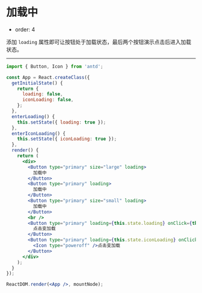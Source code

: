 # 加载中

- order: 4

添加 `loading` 属性即可让按钮处于加载状态，最后两个按钮演示点击后进入加载状态。

---

````jsx
import { Button, Icon } from 'antd';

const App = React.createClass({
  getInitialState() {
    return {
      loading: false,
      iconLoading: false,
    };
  },
  enterLoading() {
    this.setState({ loading: true });
  },
  enterIconLoading() {
    this.setState({ iconLoading: true });
  },
  render() {
    return (
      <div>
        <Button type="primary" size="large" loading>
          加载中
        </Button>
        <Button type="primary" loading>
          加载中
        </Button>
        <Button type="primary" size="small" loading>
          加载中
        </Button>
        <br />
        <Button type="primary" loading={this.state.loading} onClick={this.enterLoading}>
          点击变加载
        </Button>
        <Button type="primary" loading={this.state.iconLoading} onClick={this.enterIconLoading}>
          <Icon type="poweroff" />点击变加载
        </Button>
      </div>
    );
  }
});

ReactDOM.render(<App />, mountNode);
````

<style>
#components-button-demo-loading .ant-btn {
  margin-right: 8px;
  margin-bottom: 12px;
}
</style>
